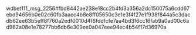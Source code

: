 wdbet111_msg_2256#fbd8442ae238e18cc2b4fd3a356a2dc150075a6cdd67ebd94656b0e02c60fb3aacc4b8e8ff05650c3e1e3f4f27e1f938f844a5c3dacdb62ee63b5eff8f760a2edf0010d4f6fddfcfe7aa4bd3f6cc16fab9a0ad00c6ad962a08e1e78277bb6db6e309ee0a047eee94ec4b54f17d36970a
